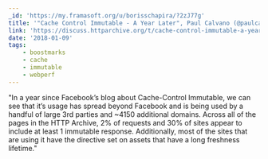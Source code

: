 ```yaml
---
_id: 'https://my.framasoft.org/u/borisschapira/?2zJ77g'
title: '"Cache Control Immutable - A Year Later", Paul Calvano (@paulcalvano)'
link: 'https://discuss.httparchive.org/t/cache-control-immutable-a-year-later/1195'
date: '2018-01-09'
tags:
    - boostmarks
    - cache
    - immutable
    - webperf
---
```


<div class="markdown"><p>&quot;In a year since Facebook’s blog about Cache-Control Immutable, we can see that it’s usage has spread beyond Facebook and is being used by a handful of large 3rd parties and ~4150 additional domains. Across all of the pages in the HTTP Archive, 2% of requests and 30% of sites appear to include at least 1 immutable response. Additionally, most of the sites that are using it have the directive set on assets that have a long freshness lifetime.&quot;
</p></div>
